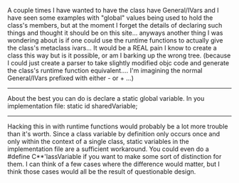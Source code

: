 A couple times I have wanted to have the class have General/IVars and I have seen some examples with "global" values being used to hold the class's members, but at the moment I forget the details of declaring such things and thought it should be on this site... anyways another thing I was wondering about is if one could use the runtime functions to actually give the class's metaclass ivars... It would be a REAL pain I know to create a class this way but is it possible, or am I barking up the wrong tree. (because I could just create a parser to take slightly modified objc code and generate the class's runtime function equivalent.... I'm imagining the normal General/IVars prefixed with either - or + ...)

----

About the best you can do is declare a static global variable. In you implementation file:
    static id sharedVariable;

----

Hacking this in with runtime functions would probably be a lot more trouble than it's worth. Since a class variable by definition only occurs once and only within the context of a single class, static variables in the implementation file are a sufficient workaround. You could even do a     #define C**'lassVariable if you want to make some sort of distinction for them. I can think of a few cases where the difference would matter, but I think those cases would all be the result of questionable design.